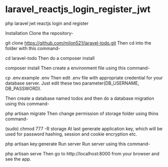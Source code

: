 # laravel_reactjs_login_register_jwt
php laravel jwt reactjs login and register

Installation
Clone the repository-

git clone https://github.com/milon521/laravel-todo.git
Then cd into the folder with this command-

cd laravel-todo
Then do a composer install

composer install
Then create a environment file using this command-

cp .env.example .env
Then edit .env file with appropriate credential for your database server. Just edit these two parameter(DB_USERNAME, DB_PASSWORD).

Then create a database named todos and then do a database migration using this command-

php artisan migrate
Then change permission of storage folder using thins command-

(sudo) chmod 777 -R storage
At last generate application key, which will be used for password hashing, session and cookie encryption etc.

php artisan key:generate
Run server
Run server using this command-

php artisan serve
Then go to http://localhost:8000 from your browser and see the app.
